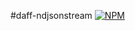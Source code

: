 #daff-ndjsonstream
[![NPM](https://nodei.co/npm/daff-ndjsonstream.png)](https://nodei.co/npm/daff-ndjsonstream/)
